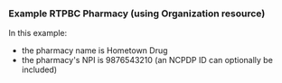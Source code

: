 <h3 id="example-rtpbc-pharmacy-using-organization-resource-">Example RTPBC Pharmacy (using Organization resource)</h3>
<p>In this example:</p>
<ul>
<li>the pharmacy name is Hometown Drug</li>
<li>the pharmacy&#39;s NPI is 9876543210 (an NCPDP ID can optionally be included)</li>
</ul>
<p><br/></p>
<!--
<div><img src="rtpbc-organization-03.png" alt="organization (pharmacy)"></div>
-->
<br/>